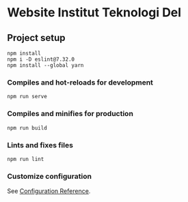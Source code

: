 # Website Institut Teknologi Del

## Project setup
```
npm install
npm i -D eslint@7.32.0
npm install --global yarn
```

### Compiles and hot-reloads for development
```
npm run serve
```

### Compiles and minifies for production
```
npm run build
```

### Lints and fixes files
```
npm run lint
```

### Customize configuration
See [Configuration Reference](https://cli.vuejs.org/config/).
